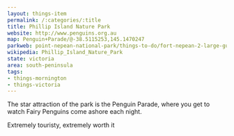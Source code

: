 ```yaml
---
layout: things-item
permalink: /:categories/:title
title: Phillip Island Nature Park
website: http://www.penguins.org.au
map: Penguin+Parade/@-38.5115253,145.1470247
parkweb: point-nepean-national-park/things-to-do/fort-nepean-2-large-guns-opposite-toilets
wikipedia: Phillip_Island_Nature_Park
state: victoria
area: south-peninsula
tags:
- things-mornington
- things-victoria
---
```


The star attraction of the park is the Penguin Parade, where you get to watch Fairy Penguins come ashore each night.

Extremely touristy, extremely worth it
